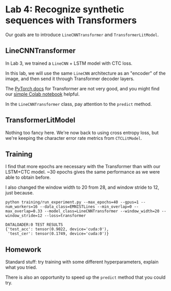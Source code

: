 # Lab 4: Recognize synthetic sequences with Transformers

Our goals are to introduce `LineCNNTransformer` and `TransformerLitModel`.

## LineCNNTransformer

In Lab 3, we trained a `LineCNN` + LSTM model with CTC loss.

In this lab, we will use the same `LineCNN` architecture as an "encoder" of the image, and then send it through Transformer decoder layers.

The [PyTorch docs](https://pytorch.org/docs/stable/generated/torch.nn.Transformer.html
 ) for Transformer are not very good, and you might find our [simple Colab notebook](https://colab.research.google.com/drive/1swXWW5sOLW8zSZBaQBYcGQkQ_Bje_bmI) helpful.

 In the `LineCNNTransformer` class, pay attention to the `predict` method.

## TransformerLitModel

Nothing too fancy here.
We're now back to using cross entropy loss, but we're keeping the character error rate metrics from `CTCLitModel`.

## Training

I find that more epochs are necessary with the Transformer than with our LSTM+CTC model.
~30 epochs gives the same performance as we were able to obtain before.

I also changed the window width to 20 from 28, and window stride to 12, just because.

```
python training/run_experiment.py --max_epochs=40 --gpus=1 --num_workers=16 --data_class=EMNISTLines --min_overlap=0 --max_overlap=0.33 --model_class=LineCNNTransformer --window_width=20 --window_stride=12 --loss=transformer

DATALOADER:0 TEST RESULTS
{'test_acc': tensor(0.9022, device='cuda:0'),
 'test_cer': tensor(0.1749, device='cuda:0')}
```

## Homework

Standard stuff: try training with some different hyperparameters, explain what you tried.

There is also an opportunity to speed up the `predict` method that you could try.
